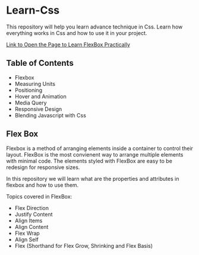 # Learn-Css

This repository will help you learn advance technique in Css. Learn how everything works in Css and how to use it in your project.

[Link to Open the Page to Learn FlexBox Practically](https://shaik-mohd-huzaifa.github.io/Learn-Css/)

## Table of Contents

- Flexbox
- Measuring Units
- Positioning
- Hover and Animation
- Media Query
- Responsive Design
- Blending Javascript with Css

## Flex Box

Flexbox is a method of arranging elements inside a container to control their layout. FlexBox is the most convienent way to arrange multiple elements with minimal code. The elements styled with FlexBox are easy to be redesign for responsive sizes.

In this repository we will learn what are the properties and attributes in flexbox and how to use them.

Topics covered in FlexBox:

- Flex Direction
- Justify Content
- Align Items
- Align Content
- Flex Wrap
- Align Self
- Flex (Shorthand for Flex Grow, Shrinking and Flex Basis)
